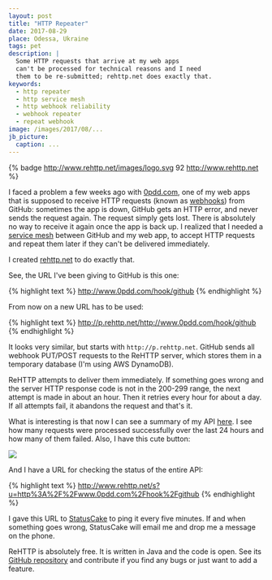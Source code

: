 ```yaml
---
layout: post
title: "HTTP Repeater"
date: 2017-08-29
place: Odessa, Ukraine
tags: pet
description: |
  Some HTTP requests that arrive at my web apps
  can't be processed for technical reasons and I need
  them to be re-submitted; rehttp.net does exactly that.
keywords:
  - http repeater
  - http service mesh
  - http webhook reliability
  - webhook repeater
  - repeat webhook
image: /images/2017/08/...
jb_picture:
  caption: ...
---
```


{% badge http://www.rehttp.net/images/logo.svg 92 http://www.rehttp.net %}

I faced a problem a few weeks ago with
[0pdd.com](http://www.0pdd.com), one of my web apps that is
supposed to receive HTTP requests (known as
[webhooks](https://developer.github.com/webhooks/)) from GitHub:
sometimes the app is down, GitHub gets an HTTP error, and never
sends the request again. The request simply gets lost. There is absolutely
no way to receive it again once the app is back up. I realized that I needed
a [service mesh](https://buoyant.io/2017/04/25/whats-a-service-mesh-and-why-do-i-need-one/)
between GitHub and my web app, to accept HTTP
requests and repeat them later if they can't be delivered immediately.

<!--more-->

I created [rehttp.net](http://www.rehttp.net) to do exactly that.

See, the URL I've been giving to GitHub is this one:

{% highlight text %}
http://www.0pdd.com/hook/github
{% endhighlight %}

From now on a new URL has to be used:

{% highlight text %}
http://p.rehttp.net/http://www.0pdd.com/hook/github
{% endhighlight %}

It looks very similar, but starts with `http://p.rehttp.net`. GitHub sends
all webhook PUT/POST requests to the ReHTTP server, which stores
them in a temporary database (I'm using AWS DynamoDB).

ReHTTP attempts to deliver them immediately. If something goes wrong and
the server HTTP response code is not in the 200-299 range, the next attempt is made
in about an hour. Then it retries every hour for about a day. If all
attempts fail, it abandons the request and that's it.

What is interesting is that now I can see a summary of my API
[here](http://www.rehttp.net/i?u=http%3A%2F%2Fwww.0pdd.com%2Fhook%2Fgithub).
I see how many requests were processed successfully over the last 24 hours
and how many of them failed. Also, I have this cute button:

<img src="http://www.rehttp.net/b?u=http%3A%2F%2Fwww.0pdd.com%2Fhook%2Fgithub"/>

And I have a URL for checking the status of the entire API:

{% highlight text %}
http://www.rehttp.net/s?u=http%3A%2F%2Fwww.0pdd.com%2Fhook%2Fgithub
{% endhighlight %}

I gave this URL to [StatusCake](https://www.statuscake.com/) to
ping it every five minutes. If and when
something goes wrong, StatusCake will email me and drop me a message
on the phone.

ReHTTP is absolutely free. It is written in Java and the code is open.
See its [GitHub repository](https://github.com/yegor256/rehttp)
and contribute if you find any bugs or just want to add a feature.
